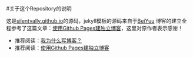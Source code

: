 #关于这个Repository的说明

这是[silentvally.github.io](http://silentvally.github.io)的源码，jekyll模板的源码来自于[BeiYuu](http://beiyuu.com/)
博客的建立全程参考了这篇文章：[使用Github Pages建独立博客](http://beiyuu.com/github-pages/)，这里对原作者表示感谢！


* 推荐阅读：[我为什么写博客？](http://beiyuu.com/why-blog/)
* 推荐阅读：[使用Github Pages建独立博客](http://beiyuu.com/github-pages/)